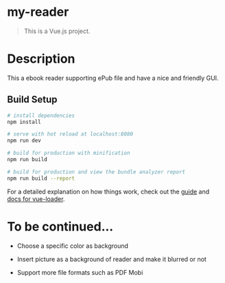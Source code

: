 # my-reader

> This is a Vue.js project.



# Description

This a ebook reader supporting ePub file and have a nice and friendly GUI. 



## Build Setup

``` bash
# install dependencies
npm install

# serve with hot reload at localhost:8080
npm run dev

# build for production with minification
npm run build

# build for production and view the bundle analyzer report
npm run build --report
```

For a detailed explanation on how things work, check out the [guide](http://vuejs-templates.github.io/webpack/) and [docs for vue-loader](http://vuejs.github.io/vue-loader).



# To be continued...

- Choose a specific color as background 

- Insert picture as a background of reader and make it blurred or not

- Support more  file formats such as PDF Mobi

  